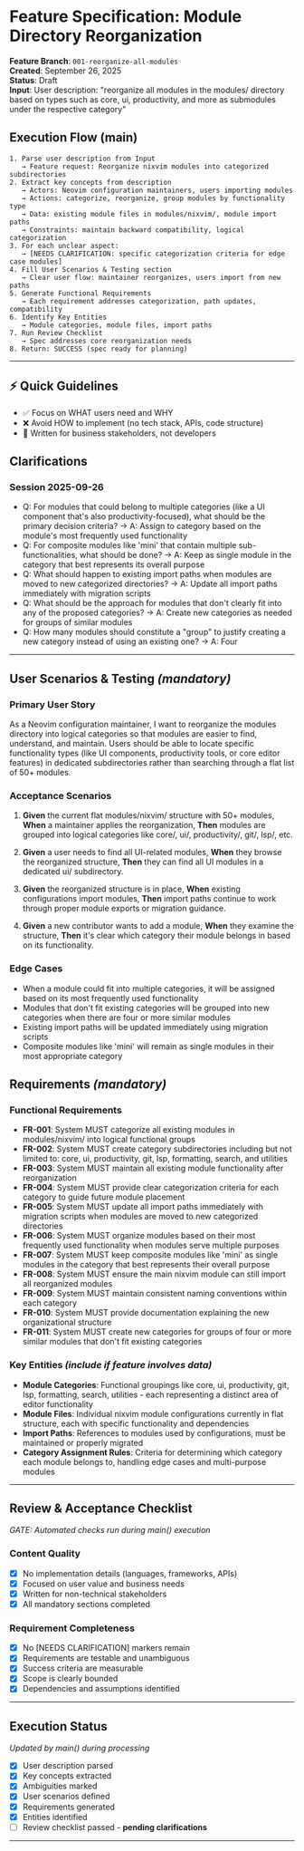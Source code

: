 # Feature Specification: Module Directory Reorganization

**Feature Branch**: `001-reorganize-all-modules`  
**Created**: September 26, 2025  
**Status**: Draft  
**Input**: User description: "reorganize all modules in the modules/ directory based on types such as core, ui, productivity, and more as submodules under the respective category"

## Execution Flow (main)
```
1. Parse user description from Input
   → Feature request: Reorganize nixvim modules into categorized subdirectories
2. Extract key concepts from description
   → Actors: Neovim configuration maintainers, users importing modules
   → Actions: categorize, reorganize, group modules by functionality type
   → Data: existing module files in modules/nixvim/, module import paths
   → Constraints: maintain backward compatibility, logical categorization
3. For each unclear aspect:
   → [NEEDS CLARIFICATION: specific categorization criteria for edge case modules]
4. Fill User Scenarios & Testing section
   → Clear user flow: maintainer reorganizes, users import from new paths
5. Generate Functional Requirements
   → Each requirement addresses categorization, path updates, compatibility
6. Identify Key Entities
   → Module categories, module files, import paths
7. Run Review Checklist
   → Spec addresses core reorganization needs
8. Return: SUCCESS (spec ready for planning)
```

---

## ⚡ Quick Guidelines
- ✅ Focus on WHAT users need and WHY
- ❌ Avoid HOW to implement (no tech stack, APIs, code structure)
- 👥 Written for business stakeholders, not developers

## Clarifications

### Session 2025-09-26
- Q: For modules that could belong to multiple categories (like a UI component that's also productivity-focused), what should be the primary decision criteria? → A: Assign to category based on the module's most frequently used functionality
- Q: For composite modules like 'mini' that contain multiple sub-functionalities, what should be done? → A: Keep as single module in the category that best represents its overall purpose
- Q: What should happen to existing import paths when modules are moved to new categorized directories? → A: Update all import paths immediately with migration scripts
- Q: What should be the approach for modules that don't clearly fit into any of the proposed categories? → A: Create new categories as needed for groups of similar modules
- Q: How many modules should constitute a "group" to justify creating a new category instead of using an existing one? → A: Four

---

## User Scenarios & Testing *(mandatory)*

### Primary User Story
As a Neovim configuration maintainer, I want to reorganize the modules directory into logical categories so that modules are easier to find, understand, and maintain. Users should be able to locate specific functionality types (like UI components, productivity tools, or core editor features) in dedicated subdirectories rather than searching through a flat list of 50+ modules.

### Acceptance Scenarios
1. **Given** the current flat modules/nixvim/ structure with 50+ modules, **When** a maintainer applies the reorganization, **Then** modules are grouped into logical categories like core/, ui/, productivity/, git/, lsp/, etc.

2. **Given** a user needs to find all UI-related modules, **When** they browse the reorganized structure, **Then** they can find all UI modules in a dedicated ui/ subdirectory.

3. **Given** the reorganized structure is in place, **When** existing configurations import modules, **Then** import paths continue to work through proper module exports or migration guidance.

4. **Given** a new contributor wants to add a module, **When** they examine the structure, **Then** it's clear which category their module belongs in based on its functionality.

### Edge Cases
- When a module could fit into multiple categories, it will be assigned based on its most frequently used functionality
- Modules that don't fit existing categories will be grouped into new categories when there are four or more similar modules
- Existing import paths will be updated immediately using migration scripts
- Composite modules like 'mini' will remain as single modules in their most appropriate category

## Requirements *(mandatory)*

### Functional Requirements
- **FR-001**: System MUST categorize all existing modules in modules/nixvim/ into logical functional groups
- **FR-002**: System MUST create category subdirectories including but not limited to: core, ui, productivity, git, lsp, formatting, search, and utilities
- **FR-003**: System MUST maintain all existing module functionality after reorganization
- **FR-004**: System MUST provide clear categorization criteria for each category to guide future module placement
- **FR-005**: System MUST update all import paths immediately with migration scripts when modules are moved to new categorized directories
- **FR-006**: System MUST organize modules based on their most frequently used functionality when modules serve multiple purposes
- **FR-007**: System MUST keep composite modules like 'mini' as single modules in the category that best represents their overall purpose
- **FR-008**: System MUST ensure the main nixvim module can still import all reorganized modules
- **FR-009**: System MUST maintain consistent naming conventions within each category
- **FR-010**: System MUST provide documentation explaining the new organizational structure
- **FR-011**: System MUST create new categories for groups of four or more similar modules that don't fit existing categories

### Key Entities *(include if feature involves data)*
- **Module Categories**: Functional groupings like core, ui, productivity, git, lsp, formatting, search, utilities - each representing a distinct area of editor functionality
- **Module Files**: Individual nixvim module configurations currently in flat structure, each with specific functionality and dependencies
- **Import Paths**: References to modules used by configurations, must be maintained or properly migrated
- **Category Assignment Rules**: Criteria for determining which category each module belongs to, handling edge cases and multi-purpose modules

---

## Review & Acceptance Checklist
*GATE: Automated checks run during main() execution*

### Content Quality
- [x] No implementation details (languages, frameworks, APIs)
- [x] Focused on user value and business needs
- [x] Written for non-technical stakeholders
- [x] All mandatory sections completed

### Requirement Completeness
- [x] No [NEEDS CLARIFICATION] markers remain
- [x] Requirements are testable and unambiguous  
- [x] Success criteria are measurable
- [x] Scope is clearly bounded
- [x] Dependencies and assumptions identified

---

## Execution Status
*Updated by main() during processing*

- [x] User description parsed
- [x] Key concepts extracted
- [x] Ambiguities marked
- [x] User scenarios defined
- [x] Requirements generated
- [x] Entities identified
- [ ] Review checklist passed - **pending clarifications**

---
